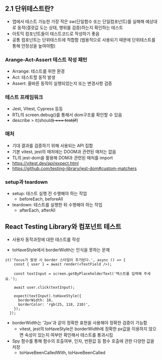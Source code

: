## 2.1 단위테스트란?

- 앱에서 테스트 가능한 가장 작은 sw(단일함수 또는 단일컴포넌트)를 실해해 예상대로 동작(결괏값 도는 상태, 행위를 검증)하는지 확인하는 테스트
- 아토믹 컴포넌트들이 테스트코드로 작성하기 좋음
- 공통 컴포넌트는 단위테스트에 적합함 (범용적으로 사용되기 때문에 단위테스트를 통해 안정성을 높여야함)

### Arange-Act-Assert 테스트 작성 패턴

- Arrange: 테스트를 위한 환경
- Act: 테스트할 동작 발생
- Assert: 올바른 동작이 실행되었는지 또는 변경사항 검증

### 테스트 프레임워크

- Jest, Vitest, Cypress 등등
- RTL의 screen.debug()를 통해서 dom구조를 확인할 수 있음
- describe > it(should~~) === test(if~~)

### 매처

- 기대 결과를 검증하기 위해 사용되는 API 집합
- 기본 vitest, jest의 매처에는 DOOM과 관련된 매처는 없음
- TL의 jest-dom을 활용해 DOM과 관련된 매처를 import
- https://vitest.dev/api/expect.html
- https://github.com/testing-library/jest-dom#custom-matchers

### setup과 teardown

- setup: 테스트 실행 전 수행해야 하는 작업
  - beforeEach, beforeAll
- teardown: 테스트를 실행한 뒤 수행해야 하는 작업
  - afterEach, afterAll

## React Testing Library와 컴포넌트 테스트

- 사용자 동작과정에 대한 테스트를 작성

- toHaveStyle에서 borderWidth는 인식을 못하는 문제

```code
it('focus가 발생 시 border 스타일이 추가된다.', async () => {
    const { user } = await render(<TextField />);

    const textInput = screen.getByPlaceholderText('텍스트를 입력해 주세요.');

    await user.click(textInput);

    expect(textInput).toHaveStyle({
      borderWidth: 10,
      borderColor: 'rgb(25, 118, 210)',
    });
  });
```

- borderWidth는 '2px'과 같이 정확한 표현을 사용해야 정확한 검증이 가능함
  - vitest, jest의 toHaveStyle은 borderWidth에 정확한 px값을 이용하지 않으면 속성이 있는지 여부만 확인해서 테스트를 통과시킴
- Spy 함수를 통해 함수의 호출여부, 인자, 반환값 등 함수 호출에 관한 다양한 값을 저장
  - toHaveBeenCalledWith, toHaveBeenCalled

